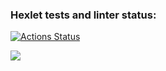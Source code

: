 ### Hexlet tests and linter status:
[![Actions Status](https://github.com/IldarNazipov/frontend-project-44/workflows/hexlet-check/badge.svg)](https://github.com/IldarNazipov/frontend-project-44/actions)

<a href="https://codeclimate.com/github/IldarNazipov/frontend-project-44/maintainability"><img src="https://api.codeclimate.com/v1/badges/1ecb57d31583164877d4/maintainability" /></a>